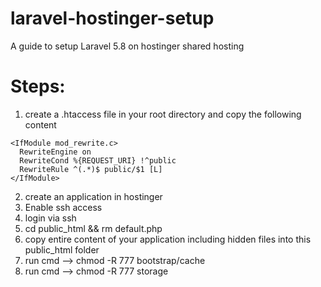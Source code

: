 # laravel-hostinger-setup
A guide to setup Laravel 5.8 on hostinger shared hosting


# Steps:

1. create a .htaccess file in your root directory and copy the following content
```
<IfModule mod_rewrite.c>
  RewriteEngine on
  RewriteCond %{REQUEST_URI} !^public
  RewriteRule ^(.*)$ public/$1 [L]
</IfModule>
```
2. create an application in hostinger
3. Enable ssh access
4. login via ssh
5. cd public_html && rm default.php
6. copy entire content of your application including hidden files into this public_html folder
7. run cmd --> chmod -R 777 bootstrap/cache
8. run cmd --> chmod -R 777 storage
